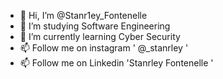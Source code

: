 - 👋 Hi, I’m @Stanr1ey_Fontenelle
- 👀 I’m studying Software Engineering
- 🌱 I’m currently learning Cyber Security
- 📫 Follow me on  instagram ' @_stanrley ' 
- 📫 Follow me on  Linkedin 'Stanrley Fontenelle ' 

<!---
Stanr1eyFontenelle/Stanr1eyFontenelle is a ✨ special ✨ repository because its `README.md` (this file) appears on your GitHub profile.
You can click the Preview link to take a look at your changes.
--->

